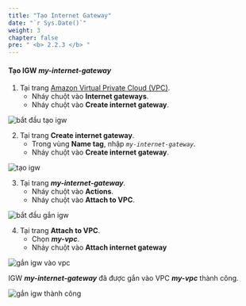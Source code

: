 ```yaml
---
title: "Tạo Internet Gateway"
date: "`r Sys.Date()`"
weight: 3
chapter: false
pre: " <b> 2.2.3 </b> "
---
```


#### Tạo IGW **_my-internet-gateway_**

1. Tại trang [Amazon Virtual Private Cloud (VPC)](https://aws.amazon.com/vpc/).
   - Nháy chuột vào **Internet gateways**.
   - Nháy chuột vào **Create internet gateway**.

![bắt đầu tạo igw](/images/create-vpc/igw/start-create-igw.png)

2. Tại trang **Create internet gateway**.
   - Trong vùng **Name tag**, nhập _`my-internet-gateway`_.
   - Nháy chuột vào **Create internet gateway**.

![tạo igw](/images/create-vpc/igw/create-igw.png)

3. Tại trang **_my-internet-gateway_**.
   - Nháy chuột vào **Actions**.
   - Nháy chuột vào **Attach to VPC**.

![bắt đầu gắn igw](/images/create-vpc/igw/start-attach-igw.png)

4. Tại trang **Attach to VPC**.
   - Chọn **_my-vpc_**.
   - Nháy chuột vào **Attach internet gateway**

![gắn igw vào vpc](/images/create-vpc/igw/attach-igw-to-vpc.png)

IGW **_my-internet-gateway_** đã được gắn vào VPC **_my-vpc_** thành công.

![gắn igw thành công](/images/create-vpc/igw/attach-igw-success.png)
